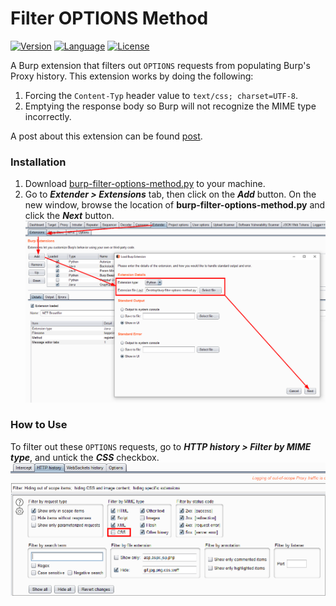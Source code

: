 # Filter OPTIONS Method
[![Version](https://img.shields.io/badge/Version-v1.0-green.svg)]()
[![Language](https://img.shields.io/badge/Language-Python-orange.svg)](https://www.python.org/)
[![License](https://img.shields.io/badge/License-MIT-red.svg)]()


A Burp extension that filters out `OPTIONS` requests from populating Burp's Proxy history. This extension works by doing the following:

1. Forcing the `Content-Typ` header value to `text/css; charset=UTF-8`.
2. Emptying the response body so Burp will not recognize the MIME type incorrectly.

A post about this extension can be found [post]().

### Installation

1. Download [burp-filter-options-method.py]() to your machine.
2. Go to _**Extender > Extensions**_ tab, then click on the _**Add**_ button. On the new window, browse the location of **burp-filter-options-method.py** and click the _**Next**_ button.
![Load Extension](/images/load-extension.png)


### How to Use

To filter out these `OPTIONS` requests, go to _**HTTP history > Filter by MIME type**_, and untick the _**CSS**_ checkbox.
![Filter CSS](/images/filter-css.png)